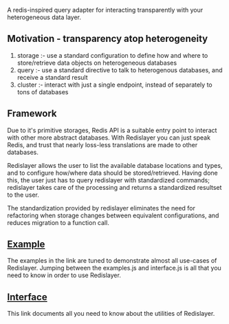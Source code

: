 A redis-inspired query adapter for interacting transparently with your heterogeneous data layer.

## Motivation - transparency atop heterogeneity
1. storage :- use a standard configuration to define how and where to store/retrieve data objects on heterogeneous databases
2. query :- use a standard directive to talk to heterogenous databases, and receive a standard result
3. cluster :- interact with just a single endpoint, instead of separately to tons of databases

## Framework
Due to it's primitive storages, Redis API is a suitable entry point to interact with other more abstract databases. With Redislayer you can just speak Redis, and trust that nearly loss-less translations are made to other databases.

Redislayer allows the user to list the available database locations and types, and to configure how/where data should be stored/retrieved. Having done this, the user just has to query redislayer with standardized commands; redislayer takes care of the processing and returns a standardized resultset to the user.

The standardization provided by redislayer eliminates the need for refactoring when storage changes between equivalent configurations, and reduces migration to a function call.

## [Example](https://github.com/scorpevans/redislayer/blob/master/nodejs/example.js)
The examples in the link are tuned to demonstrate almost all use-cases of Redislayer. Jumping between the examples.js and interface.js is all that you need to know in order to use Redislayer.

## [Interface](https://github.com/scorpevans/redislayer/blob/master/nodejs/redislayer.js)
This link documents all you need to know about the utilities of Redislayer.
